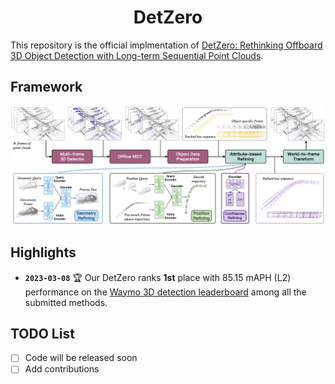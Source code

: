 <div align="center">   
  
# DetZero
</div>


This repository is the official implmentation of [DetZero: Rethinking Offboard 3D Object Detection with Long-term Sequential Point Clouds](https://github.com/PJLab-ADG/DetZero).


## Framework
![teaser](sources/detzero-framework.png)


## Highlights
- **`2023-03-08`** :trophy: Our DetZero ranks <b>1st</b> place with 85.15 mAPH (L2) performance on the [Waymo 3D detection leaderboard](https://waymo.com/open/challenges/2020/3d-detection/) among all the submitted methods.



## TODO List
- [ ] Code will be released soon
- [ ] Add contributions
